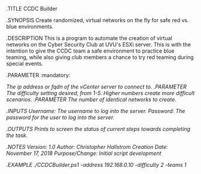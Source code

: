 .TITLE
  CCDC Builder

.SYNOPSIS
  Create randomized, virtual networks on the fly for safe red vs. blue environments. 

.DESCRIPTION
  This is a program to automate the creation of virtual networks on the Cyber Security Club at UVU's ESXi server. This is with the intention to give the CCDC team a safe environment to practice blue teaming, while also giving club members a chance to try red teaming during special events. 

.PARAMETER :mandatory:<address>
  The ip address or fqdn of the vCenter server to connect to.
.PARAMETER <difficulty>
  The difficulty setting desired, from 1-5. Higher numbers create more difficult scenarios.
.PARAMETER <teams>
  The number of identical networks to create.

.INPUTS
  Username: The username to log into the server.
  Password: The password for the user to log into the server.

.OUTPUTS
  Prints to screen the status of current steps towards completing the task. 
  
.NOTES
  Version:        1.0
  Author:         Christopher Hallstrom
  Creation Date:  November 17, 2018
  Purpose/Change: Initial script development
  
.EXAMPLE
  ./CCDCBuilder.ps1 -address 192.168.0.10 -difficulty 2 -teams 1